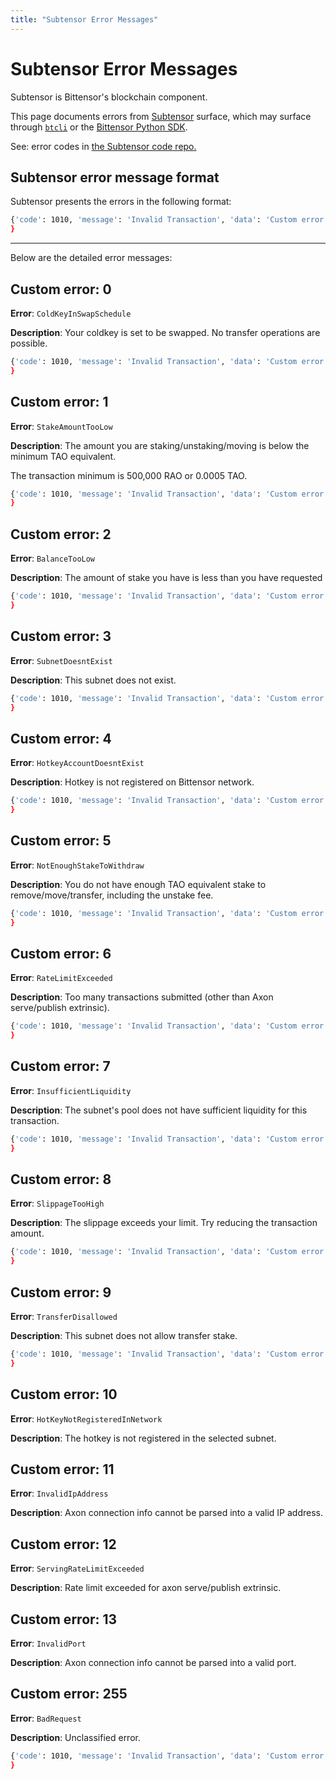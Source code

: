 ```yaml
---
title: "Subtensor Error Messages"
---
```


# Subtensor Error Messages

Subtensor is Bittensor's blockchain component.

This page documents errors from [Subtensor](./index.md) surface, which may surface through [`btcli`](../btcli.md) or the [Bittensor Python SDK](../bt-api-ref.md).

See: error codes in [the Subtensor code repo.](https://github.com/opentensor/subtensor/blob/main/pallets/subtensor/src/lib.rs#L1686)


## Subtensor error message format

Subtensor presents the errors in the following format:
 
```bash
{'code': 1010, 'message': 'Invalid Transaction', 'data': 'Custom error: [Error Code]'
}
```

---

Below are the detailed error messages:

## Custom error: 0

**Error**: `ColdKeyInSwapSchedule`

**Description**: Your coldkey is set to be swapped. No transfer operations are possible.


```bash
{'code': 1010, 'message': 'Invalid Transaction', 'data': 'Custom error: 0'
}
```


## Custom error: 1
**Error**: `StakeAmountTooLow`

**Description**: The amount you are staking/unstaking/moving is below the minimum TAO equivalent.

The transaction minimum is 500,000 RAO or 0.0005 TAO.

```bash
{'code': 1010, 'message': 'Invalid Transaction', 'data': 'Custom error: 1'
}
```




## Custom error: 2

**Error**: `BalanceTooLow`

**Description**: The amount of stake you have is less than you have requested

```bash
{'code': 1010, 'message': 'Invalid Transaction', 'data': 'Custom error: 2'
}
```

## Custom error: 3

**Error**: `SubnetDoesntExist`

**Description**: This subnet does not exist.

```bash
{'code': 1010, 'message': 'Invalid Transaction', 'data': 'Custom error: 3'
}
```

## Custom error: 4

**Error**: `HotkeyAccountDoesntExist`

**Description**: Hotkey is not registered on Bittensor network.

```bash
{'code': 1010, 'message': 'Invalid Transaction', 'data': 'Custom error: 4'
}
```

## Custom error: 5

**Error**: `NotEnoughStakeToWithdraw`

**Description**: You do not have enough TAO equivalent stake to remove/move/transfer, including the unstake fee.

```bash
{'code': 1010, 'message': 'Invalid Transaction', 'data': 'Custom error: 5'
}
```

## Custom error: 6

**Error**: `RateLimitExceeded`

**Description**: Too many transactions submitted (other than Axon serve/publish extrinsic).

```bash
{'code': 1010, 'message': 'Invalid Transaction', 'data': 'Custom error: 6'
}
```

## Custom error: 7

**Error**: `InsufficientLiquidity`

**Description**: The subnet's pool does not have sufficient liquidity for this transaction.

```bash
{'code': 1010, 'message': 'Invalid Transaction', 'data': 'Custom error: 7'
}
```


## Custom error: 8

**Error**: `SlippageTooHigh`

**Description**: The slippage exceeds your limit. Try reducing the transaction amount.

```bash
{'code': 1010, 'message': 'Invalid Transaction', 'data': 'Custom error: 8'
}
```


## Custom error: 9

**Error**: `TransferDisallowed`

**Description**: This subnet does not allow transfer stake.

```bash
{'code': 1010, 'message': 'Invalid Transaction', 'data': 'Custom error: 9'
}
```

## Custom error: 10
**Error**: `HotKeyNotRegisteredInNetwork`

**Description**: The hotkey is not registered in the selected subnet.

## Custom error: 11
**Error**: `InvalidIpAddress`

**Description**: Axon connection info cannot be parsed into a valid IP address.


## Custom error: 12
**Error**: `ServingRateLimitExceeded`

**Description**: Rate limit exceeded for axon serve/publish extrinsic.

## Custom error: 13
**Error**: `InvalidPort`

**Description**: Axon connection info cannot be parsed into a valid port.

## Custom error: 255

**Error**: `BadRequest`

**Description**: Unclassified error.

```bash
{'code': 1010, 'message': 'Invalid Transaction', 'data': 'Custom error: 255'
}
```


